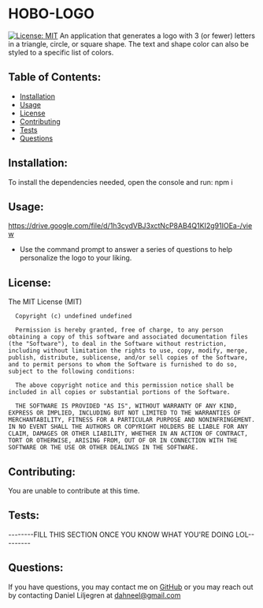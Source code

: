 # HOBO-LOGO
  [![License: MIT](https://img.shields.io/badge/License-MIT-yellow.svg)](https://opensource.org/licenses/MIT)
  An application that generates a logo with 3 (or fewer) letters in a triangle, circle, or square shape. The text and shape color can also be styled to a specific list of colors.
  ## Table of Contents:
  * [Installation](#installation)
  * [Usage](#usage)
  * [License](#license)
  * [Contributing](#contributing)
  * [Tests](#tests)
  * [Questions](#questions)
  ## Installation:
  To install the dependencies needed, open the console and run:
  npm i
  ## Usage:
  https://drive.google.com/file/d/1h3cydVBJ3xctNcP8AB4Q1KI2g91IOEa-/view

  - Use the command prompt to answer a series of questions to help personalize the logo to your liking.
  ## License:
  The MIT License (MIT)

      Copyright (c) undefined undefined
      
      Permission is hereby granted, free of charge, to any person obtaining a copy of this software and associated documentation files (the "Software"), to deal in the Software without restriction, including without limitation the rights to use, copy, modify, merge, publish, distribute, sublicense, and/or sell copies of the Software, and to permit persons to whom the Software is furnished to do so, subject to the following conditions:
      
      The above copyright notice and this permission notice shall be included in all copies or substantial portions of the Software.
      
      THE SOFTWARE IS PROVIDED "AS IS", WITHOUT WARRANTY OF ANY KIND, EXPRESS OR IMPLIED, INCLUDING BUT NOT LIMITED TO THE WARRANTIES OF MERCHANTABILITY, FITNESS FOR A PARTICULAR PURPOSE AND NONINFRINGEMENT. IN NO EVENT SHALL THE AUTHORS OR COPYRIGHT HOLDERS BE LIABLE FOR ANY CLAIM, DAMAGES OR OTHER LIABILITY, WHETHER IN AN ACTION OF CONTRACT, TORT OR OTHERWISE, ARISING FROM, OUT OF OR IN CONNECTION WITH THE SOFTWARE OR THE USE OR OTHER DEALINGS IN THE SOFTWARE.
  ## Contributing:
  You are unable to contribute at this time.
  ## Tests:
  --------FILL THIS SECTION ONCE YOU KNOW WHAT YOU'RE DOING LOL---------
  ## Questions:
  If you have questions, you may contact me on [GitHub](https://github.com/d-lil) or you may reach out by contacting Daniel Liljegren at dahneel@gmail.com
